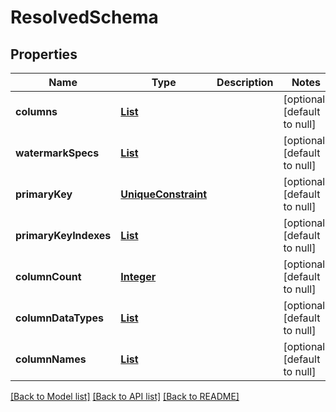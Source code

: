 # ResolvedSchema
## Properties

Name | Type | Description | Notes
------------ | ------------- | ------------- | -------------
**columns** | [**List**](Column.md) |  | [optional] [default to null]
**watermarkSpecs** | [**List**](WatermarkSpec.md) |  | [optional] [default to null]
**primaryKey** | [**UniqueConstraint**](UniqueConstraint.md) |  | [optional] [default to null]
**primaryKeyIndexes** | [**List**](integer.md) |  | [optional] [default to null]
**columnCount** | [**Integer**](integer.md) |  | [optional] [default to null]
**columnDataTypes** | [**List**](DataType.md) |  | [optional] [default to null]
**columnNames** | [**List**](string.md) |  | [optional] [default to null]

[[Back to Model list]](../README.md#documentation-for-models) [[Back to API list]](../README.md#documentation-for-api-endpoints) [[Back to README]](../README.md)

